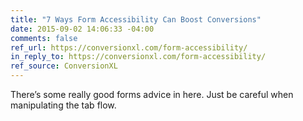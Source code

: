 ```yaml
---
title: "7 Ways Form Accessibility Can Boost Conversions"
date: 2015-09-02 14:06:33 -04:00
comments: false
ref_url: https://conversionxl.com/form-accessibility/
in_reply_to: https://conversionxl.com/form-accessibility/
ref_source: ConversionXL
---
```


There’s some really good forms advice in here. Just be careful when manipulating the tab flow.